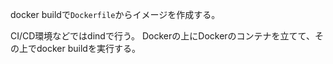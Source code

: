 docker buildで`Dockerfile`からイメージを作成する。

CI/CD環境などではdindで行う。
Dockerの上にDockerのコンテナを立てて、その上でdocker buildを実行する。
